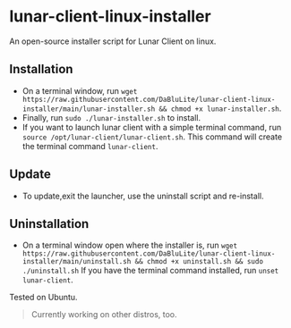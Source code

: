 # lunar-client-linux-installer
An open-source installer script for Lunar Client on linux.

## Installation
* On a terminal window, run `wget https://raw.githubusercontent.com/DaBluLite/lunar-client-linux-installer/main/lunar-installer.sh && chmod +x lunar-installer.sh`.
* Finally, run `sudo ./lunar-installer.sh` to install.
* If you want to launch lunar client with a simple terminal command, run `source /opt/lunar-client/lunar-client.sh`. This command will create the terminal command `lunar-client`.

## Update
* To update,exit the launcher, use the uninstall script and re-install.

## Uninstallation
* On a terminal window open where the installer is, run `wget https://raw.githubusercontent.com/DaBluLite/lunar-client-linux-installer/main/uninstall.sh && chmod +x uninstall.sh && sudo ./uninstall.sh` If you have the terminal command installed, run `unset lunar-client`.

Tested on Ubuntu.

> Currently working on other distros, too.
